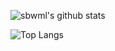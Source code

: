 ![sbwml's github stats](https://github-readme-stats.vercel.app/api?username=sbwml&show_icons=true&theme=dracula&count_private=true)

![Top Langs](https://github-readme-stats.vercel.app/api/top-langs/?username=sbwml&layout=compact&theme=dracula)
